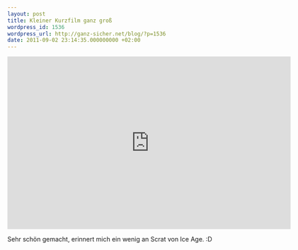 ```yaml
---
layout: post
title: Kleiner Kurzfilm ganz groß
wordpress_id: 1536
wordpress_url: http://ganz-sicher.net/blog/?p=1536
date: 2011-09-02 23:14:35.000000000 +02:00
---
```

<iframe src="http://www.youtube.com/embed/FrTbnczYAd4" frameborder="0" width="640" height="390"></iframe>

Sehr schön gemacht, erinnert mich ein wenig an Scrat von Ice Age. :D
